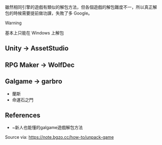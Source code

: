 
雖然相同引擎的遊戲有類似的解包方法，但各個遊戲的解包難度不一，所以真正解包的時候需要提前做功課，失敗了多 Google。

> [!WARNING]
> 基本上只能在 Windows 上解包

## Unity -> AssetStudio

## RPG Maker -> WolfDec

## Galgame -> garbro

- 蘭斯
- 命運石之門

## References

- ~新人也能懂的galgame遊戲解包方法

Source via: https://note.bgzo.cc/how-to/unpack-game
